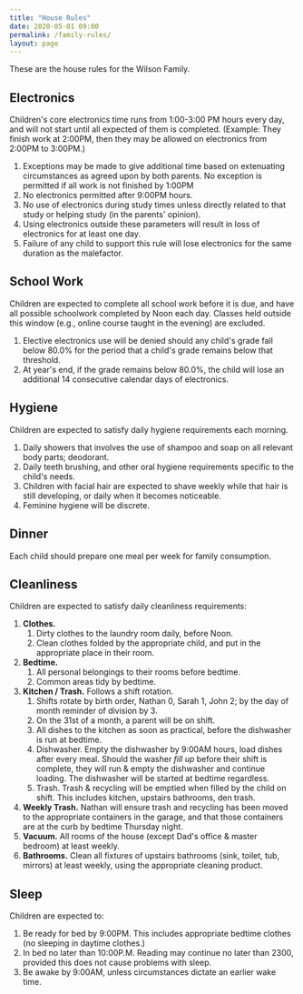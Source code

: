 ```yaml
---
title: "House Rules"
date: 2020-05-01 09:00
permalink: /family-rules/
layout: page
---
```


These are the house rules for the Wilson Family.

## Electronics

Children's core electronics time runs from 1:00-3:00 PM hours every day, and will not start until all expected of them is completed. (Example: They finish work at 2:00PM, then they may be allowed on electronics from 2:00PM to 3:00PM.)

   1. Exceptions may be made to give additional time based on extenuating circumstances as agreed upon by both parents. No exception is permitted if all work is not finished by 1:00PM
   2. No electronics permitted after 9:00PM hours.
   3. No use of electronics during study times unless directly related to that study or helping study (in the parents' opinion).
   4. Using electronics outside these parameters will result in loss of electronics for at least one day.
   5. Failure of any child to support this rule will lose electronics for the same duration as the malefactor.

## School Work

Children are expected to complete all school work before it is due, and have all possible schoolwork completed by Noon each day. Classes held outside this window (e.g., online course taught in the evening) are excluded.

1. Elective electronics use will be denied should any child's grade fall below 80.0% for the period that a child's grade remains below that threshold.
2. At year's end, if the grade remains below 80.0%, the child will lose an additional 14 consecutive calendar days of electronics.

## Hygiene

Children are expected to satisfy daily hygiene requirements each morning.

   1. Daily showers that involves the use of shampoo and soap on all relevant body parts; deodorant.
   2. Daily teeth brushing, and other oral hygiene requirements specific to the child's needs.
   1. Children with facial hair are expected to shave weekly while that hair is still developing, or daily when it becomes noticeable.
   2. Feminine hygiene will be discrete.

## Dinner

Each child should prepare one meal per week for family consumption.

## Cleanliness

Children are expected to satisfy daily cleanliness requirements:

   1. **Clothes.**
      1. Dirty clothes to the laundry room daily, before Noon.
      2. Clean clothes folded by the appropriate child, and put in the appropriate place in their room.
   2. **Bedtime.**
      1. All personal belongings to their rooms before bedtime.
      2. Common areas tidy by bedtime.
   3. **Kitchen / Trash.** Follows a shift rotation.
      1. Shifts rotate by birth order, Nathan 0, Sarah 1, John 2; by the day of month reminder of division by 3.
      2. On the 31st of a month, a parent will be on shift.
      3. All dishes to the kitchen as soon as practical, before the dishwasher is run at bedtime.
      3. Dishwasher. Empty the dishwasher by 9:00AM hours, load dishes after every meal. Should the washer _fill up_ before their shift is complete, they will run & empty the dishwasher and continue loading. The dishwasher will be started at bedtime regardless.
      4. Trash. Trash & recycling will be emptied when filled by the child on shift. This includes kitchen, upstairs bathrooms, den trash.
   4. **Weekly Trash.** Nathan will ensure trash and recycling has been moved to the appropriate containers in the garage, and that those containers are at the curb by bedtime Thursday night.
   4. **Vacuum.** All rooms of the house (except Dad's office & master bedroom) at least weekly.
   5. **Bathrooms.** Clean all fixtures of upstairs bathrooms (sink, toilet, tub, mirrors) at least weekly, using the appropriate cleaning product.

## Sleep

Children are expected to:

   1. Be ready for bed by 9:00PM. This includes appropriate bedtime clothes (no sleeping in daytime clothes.)
   2. In bed no later than 10:00P.M. Reading may continue no later than 2300, provided this does not cause problems with sleep.
   2. Be awake by 9:00AM, unless circumstances dictate an earlier wake time.
